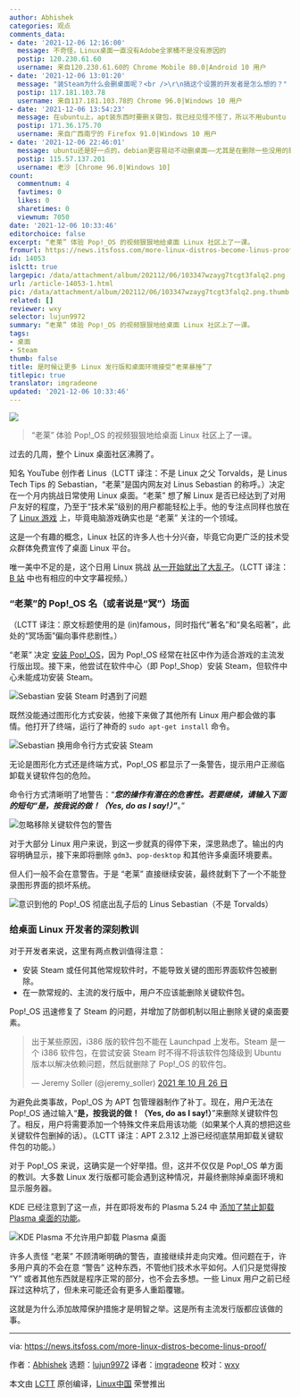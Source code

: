 ```yaml
---
author: Abhishek
categories: 观点
comments_data:
- date: '2021-12-06 12:16:00'
  message: 不奇怪，Linux桌面一直没有Adobe全家桶不是没有原因的
  postip: 120.230.61.60
  username: 来自120.230.61.60的 Chrome Mobile 80.0|Android 10 用户
- date: '2021-12-06 13:01:20'
  message: "装Steam为什么会删桌面呢？<br />\r\n搞这个设置的开发者是怎么想的？"
  postip: 117.181.103.78
  username: 来自117.181.103.78的 Chrome 96.0|Windows 10 用户
- date: '2021-12-06 13:54:23'
  message: 在ubuntu上，apt装东西时要删关键包，我已经见怪不怪了，所以不用ubuntu
  postip: 171.36.175.70
  username: 来自广西南宁的 Firefox 91.0|Windows 10 用户
- date: '2021-12-06 22:46:01'
  message: ubuntu还是好一点的，debian更容易动不动删桌面——尤其是在删除一些没用的软件时
  postip: 115.57.137.201
  username: 老沙 [Chrome 96.0|Windows 10]
count:
  commentnum: 4
  favtimes: 0
  likes: 0
  sharetimes: 0
  viewnum: 7050
date: '2021-12-06 10:33:46'
editorchoice: false
excerpt: “老莱” 体验 Pop!_OS 的视频狠狠地给桌面 Linux 社区上了一课。
fromurl: https://news.itsfoss.com/more-linux-distros-become-linus-proof/
id: 14053
islctt: true
largepic: /data/attachment/album/202112/06/103347wzayg7tcgt3falq2.png
url: /article-14053-1.html
pic: /data/attachment/album/202112/06/103347wzayg7tcgt3falq2.png.thumb.jpg
related: []
reviewer: wxy
selector: lujun9972
summary: “老莱” 体验 Pop!_OS 的视频狠狠地给桌面 Linux 社区上了一课。
tags:
- 桌面
- Steam
thumb: false
title: 是时候让更多 Linux 发行版和桌面环境接受“老莱暴捶”了
titlepic: true
translator: imgradeone
updated: '2021-12-06 10:33:46'
---
```


![](/data/attachment/album/202112/06/103347wzayg7tcgt3falq2.png)



> 
> “老莱” 体验 Pop!\_OS 的视频狠狠地给桌面 Linux 社区上了一课。
> 
> 
> 


过去的几周，整个 Linux 桌面社区沸腾了。


知名 YouTube 创作者 Linus（LCTT 译注：不是 Linux 之父 Torvalds，是 Linus Tech Tips 的 Sebastian，“老莱”是国内网友对 Linus Sebastian 的称呼。）决定在一个月内挑战日常使用 Linux 桌面。“老莱” 想了解 Linux 是否已经达到了对用户友好的程度，乃至于“技术呆”级别的用户都能轻松上手。他的专注点同样也放在了 [Linux 游戏](https://itsfoss.com/linux-gaming-guide/) 上，毕竟电脑游戏确实也是 “老莱” 关注的一个领域。


这是一个有趣的概念，Linux 社区的许多人也十分兴奋，毕竟它向更广泛的技术受众群体免费宣传了桌面 Linux 平台。


唯一美中不足的是，这个日用 Linux 挑战 [从一开始就出了大乱子](https://www.youtube.com/watch?v=0506yDSgU7M&t=788s)。（LCTT 译注：[B 站](https://www.bilibili.com/video/BV1Fh411b7q3?t=769) 中也有相应的中文字幕视频。）






### “老莱”的 Pop!\_OS 名（或者说是“冥”）场面


（LCTT 译注：原文标题使用的是 (in)famous，同时指代“著名”和“臭名昭著”，此处的“冥场面”偏向事件悲剧性。）


“老莱” 决定 [安装 Pop!\_OS](https://itsfoss.com/install-pop-os/)，因为 Pop!\_OS 经常在社区中作为适合游戏的主流发行版出现。接下来，他尝试在软件中心（即 Pop!\_Shop）安装 Steam，但软件中心未能成功安装 Steam。


![Sebastian 安装 Steam 时遇到了问题](/data/attachment/album/202112/06/103348rtsytyy4c445qsnd.jpg)


既然没能通过图形化方式安装，他接下来做了其他所有 Linux 用户都会做的事情。他打开了终端，运行了神奇的 `sudo apt-get install` 命令。


![Sebastian 换用命令行方式安装 Steam](/data/attachment/album/202112/06/103349m88u8z1mxfxb88x1.jpg)


无论是图形化方式还是终端方式，Pop!\_OS 都显示了一条警告，提示用户正濒临卸载关键软件包的危险。


命令行方式清晰明了地警告：“***您的操作有潜在的危害性。若要继续，请输入下面的短句“是，按我说的做！（Yes, do as I say!）”***。”


![忽略移除关键软件包的警告](/data/attachment/album/202112/06/103349i0oigtugmvkuo0m7.jpg)


对于大部分 Linux 用户来说，到这一步就真的得停下来，深思熟虑了。输出的内容明确显示，接下来即将删除 `gdm3`、`pop-desktop` 和其他许多桌面环境要素。


但人们一般不会在意警告。于是 “老莱” 直接继续安装，最终就剩下了一个不能登录图形界面的损坏系统。


![意识到他的 Pop!_OS 彻底出乱子后的 Linus Sebastian（不是 Torvalds）](/data/attachment/album/202112/06/103350zs99qt3qi1ay7n8y.jpg)


### 给桌面 Linux 开发者的深刻教训


对于开发者来说，这里有两点教训值得注意：


* 安装 Steam 或任何其他常规软件时，不能导致关键的图形界面软件包被删除。
* 在一款常规的、主流的发行版中，用户不应该能删除关键软件包。


Pop!\_OS 迅速修复了 Steam 的问题，并增加了防御机制以阻止删除关键的桌面要素。



> 
> 出于某些原因，i386 版的软件包不能在 Launchpad 上发布。Steam 是一个 i386 软件包，在尝试安装 Steam 时不得不将该软件包降级到 Ubuntu 版本以解决依赖问题，然后就删除了 Pop!\_OS 的软件包。
> 
> 
> — Jeremy Soller (@jeremy\_soller) [2021 年 10 月 26 日](https://twitter.com/jeremy_soller/status/1453008808314351628?ref_src=twsrc%5Etfw)
> 
> 
> 


为避免此类事故，Pop!\_OS 为 APT 包管理器制作了补丁。现在，用户无法在 Pop!\_OS 通过输入“**是，按我说的做！（Yes, do as I say!）**”来删除关键软件包了。相反，用户将需要添加一个特殊文件来启用该功能（如果某个人真的想把这些关键软件包删掉的话）。（LCTT 译注：APT 2.3.12 上游已经彻底禁用卸载关键软件包的功能。）


对于 Pop!\_OS 来说，这确实是一个好举措。但，这并不仅仅是 Pop!\_OS 单方面的教训。大多数 Linux 发行版都可能会遇到这种情况，并最终删除掉桌面环境和显示服务器。


KDE 已经注意到了这一点，并在即将发布的 Plasma 5.24 中 [添加了禁止卸载 Plasma 桌面的功能](/article-14015-1.html)。


![KDE Plasma 不允许用户卸载 Plasma 桌面](/data/attachment/album/202112/06/103351yy69caz4jgzk2sqy.png)


许多人责怪 “老莱” 不顾清晰明确的警告，直接继续并走向灾难。但问题在于，许多用户真的不会在意 “警告” 这种东西，不管他们技术水平如何。人们只是觉得按 “Y” 或者其他东西就是程序正常的部分，也不会去多想。一些 Linux 用户之前已经踩过这种坑了，但未来可能还会有更多人重蹈覆辙。


这就是为什么添加故障保护措施才是明智之举。这是所有主流发行版都应该做的事。




---


via: <https://news.itsfoss.com/more-linux-distros-become-linus-proof/>


作者：[Abhishek](https://news.itsfoss.com/author/root/) 选题：[lujun9972](https://github.com/lujun9972) 译者：[imgradeone](https://github.com/imgradeone) 校对：[wxy](https://github.com/wxy)


本文由 [LCTT](https://github.com/LCTT/TranslateProject) 原创编译，[Linux中国](https://linux.cn/) 荣誉推出